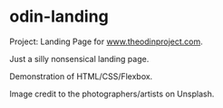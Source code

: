 # odin-landing
Project: Landing Page for www.theodinproject.com.

Just a silly nonsensical landing page.

Demonstration of HTML/CSS/Flexbox.

Image credit to the photographers/artists on Unsplash.
